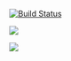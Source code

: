 [![Build Status](https://travis-ci.org/DivisionBy-Zero/erpa-sweng.svg?branch=master)](https://travis-ci.org/DivisionBy-Zero/erpa-sweng)


<a href="https://codeclimate.com/github/DivisionBy-Zero/erpa-sweng/maintainability"><img src="https://api.codeclimate.com/v1/badges/c9b2397007d28ef67a25/maintainability" /></a>

<a href="https://codeclimate.com/github/DivisionBy-Zero/erpa-sweng/test_coverage"><img src="https://api.codeclimate.com/v1/badges/c9b2397007d28ef67a25/test_coverage" /></a>
